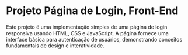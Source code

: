 # ﻿Projeto Página de Login, Front-End
Este projeto é uma implementação simples de uma página de login responsiva usando HTML, CSS e JavaScript. A página fornece uma interface básica para autenticação de usuários, demonstrando conceitos fundamentais de design e interatividade.
